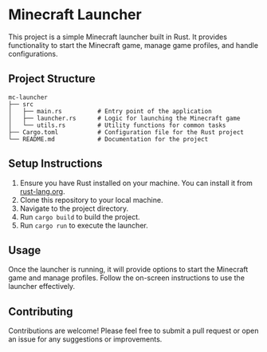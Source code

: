# Minecraft Launcher

This project is a simple Minecraft launcher built in Rust. It provides functionality to start the Minecraft game, manage game profiles, and handle configurations.

## Project Structure

```
mc-launcher
├── src
│   ├── main.rs          # Entry point of the application
│   ├── launcher.rs      # Logic for launching the Minecraft game
│   └── utils.rs         # Utility functions for common tasks
├── Cargo.toml           # Configuration file for the Rust project
└── README.md            # Documentation for the project
```

## Setup Instructions

1. Ensure you have Rust installed on your machine. You can install it from [rust-lang.org](https://www.rust-lang.org/).
2. Clone this repository to your local machine.
3. Navigate to the project directory.
4. Run `cargo build` to build the project.
5. Run `cargo run` to execute the launcher.

## Usage

Once the launcher is running, it will provide options to start the Minecraft game and manage profiles. Follow the on-screen instructions to use the launcher effectively.

## Contributing

Contributions are welcome! Please feel free to submit a pull request or open an issue for any suggestions or improvements.
